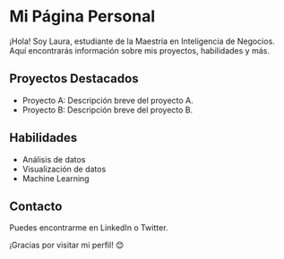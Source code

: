 # Mi Página Personal

¡Hola! Soy Laura, estudiante de la Maestría en Inteligencia de Negocios. Aquí encontrarás información sobre mis proyectos, habilidades y más.

## Proyectos Destacados

- Proyecto A: Descripción breve del proyecto A.
- Proyecto B: Descripción breve del proyecto B.

## Habilidades

- Análisis de datos
- Visualización de datos
- Machine Learning

## Contacto

Puedes encontrarme en LinkedIn o Twitter.

¡Gracias por visitar mi perfil! 😊
